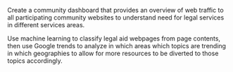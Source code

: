 Create a community dashboard that provides an overview of web traffic to all participating community websites to understand need for legal services in different services areas.

Use machine learning to classify legal aid webpages from page contents, then use Google trends to analyze in which areas which topics are trending in which geographies to allow for more resources to be diverted to those topics accordingly.